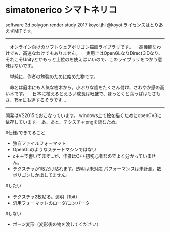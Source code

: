 # simatonerico シマトネリコ
software 3d polygon render study
2017 koyoi.jhl  @koyoi
ライセンスはとりあえずMITです。

---

　オンライン向けのソフトウェアポリゴン描画ライブラリです。
　高機能なわけでも、高速なわけでもありません。
　実用上はOpenGLなりDirect３Dなり、それこそUnityとかもっと上位のを使えばいいので、このライブラリをつかう意味はないです。

　単純に、作者の勉強のために始めた物です。

　命名は庭木にも人気な樹木から。小ぶりな歯をたくさん付け、さわやか感の高い木です。
　日本に植えるとえらい成長は旺盛で、ほっとくと葉っぱはもさもさ、15mにも達するそうです...

---

開発はVS2015でおこなっています。
windows上で絵を描くためにopenCV3に依存しています。
あ、あと、テクスチャpngを読むため。


#仕様/できてること
- 独自ファイルフォーマット
- OpenGLのようなステートマシンではない
- c＋＋で書いてます...が、作者はC++初初心者なのでよく分かっていません。
- テクスチャが1枚だけ貼れます。透明は未対応
パフォーマンスは未計測。数ポリゴンしか出してません。

#したい
- テクスチャ2枚貼る。透明（1bit）
- 汎用フォーマットのローダ/コンバータ

#しない
- ボーン変形（変形後の物を渡してください）
